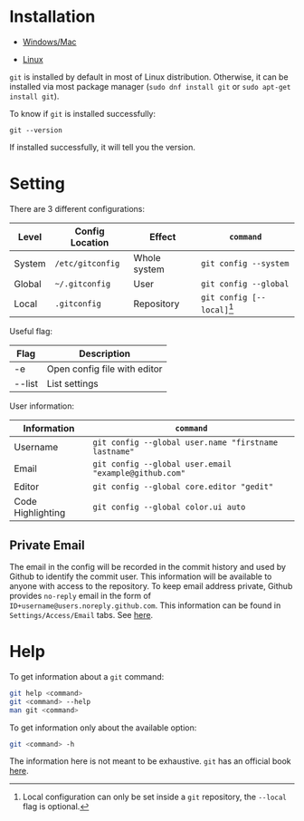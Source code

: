# Installation
- [Windows/Mac](https://desktop.github.com)

- [Linux](https://git-scm.com)

`git` is installed by default in most of Linux distribution. Otherwise, it can be installed via most package manager (`sudo dnf install git` or `sudo apt-get install git`).

To know if `git` is installed successfully:

`git --version`

If installed successfully, it will tell you the version.

# Setting
There are 3 different configurations:

|Level|Config Location|Effect|`command`
|-|-|-|-|
|System|`/etc/gitconfig`|Whole system|`git config --system`|
|Global|`~/.gitconfig`|User|`git config --global`|
|Local|`.gitconfig`|Repository|`git config [--local]`[^1]|

[^1]: Local configuration can only be set inside a `git` repository, the `--local` flag is optional.

Useful flag:

|Flag|Description|
|-|-|
|-e| Open config file with editor|
|--list| List settings|

User information:

|Information|`command`|
|-|-|
|Username|`git config --global user.name "firstname lastname"`|
|Email|`git config --global user.email "example@github.com"`|
|Editor|`git config --global core.editor "gedit"`|
|Code Highlighting|`git config --global color.ui auto`|

## Private Email
The email in the config will be recorded in the commit history and used by Github to identify the commit user. This information will be available to anyone with access to the repository. To keep email address private, Github provides `no-reply` email in the form of `ID+username@users.noreply.github.com`. This information can be found in `Settings/Access/Email` tabs. See [here](https://docs.github.com/en/account-and-profile/setting-up-and-managing-your-github-user-account/managing-email-preferences/setting-your-commit-email-address).

# Help
To get information about a `git` command:
```bash
git help <command>
git <command> --help
man git <command>
```

To get information only about the available option:
```bash
git <command> -h
```

The information here is not meant to be exhaustive. `git` has an official book [here](https://git-scm.com/book/en/v2).